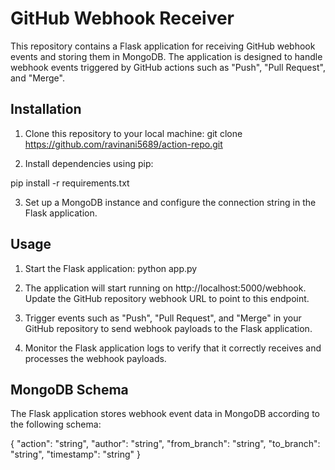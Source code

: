 # GitHub Webhook Receiver

This repository contains a Flask application for receiving GitHub webhook events and storing them in MongoDB. The application is designed to handle webhook events triggered by GitHub actions such as "Push", "Pull Request", and "Merge".

## Installation

1. Clone this repository to your local machine:
git clone https://github.com/ravinani5689/action-repo.git


2. Install dependencies using pip:

pip install -r requirements.txt

3. Set up a MongoDB instance and configure the connection string in the Flask application.

## Usage

1. Start the Flask application:
python app.py

2. The application will start running on http://localhost:5000/webhook. Update the GitHub repository webhook URL to point to this endpoint.

3. Trigger events such as "Push", "Pull Request", and "Merge" in your GitHub repository to send webhook payloads to the Flask application.

4. Monitor the Flask application logs to verify that it correctly receives and processes the webhook payloads.

## MongoDB Schema

The Flask application stores webhook event data in MongoDB according to the following schema:

{
"action": "string",
"author": "string",
"from_branch": "string",
"to_branch": "string",
"timestamp": "string"
}

